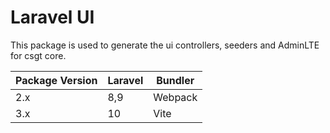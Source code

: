 # Laravel UI

This package is used to generate the ui controllers, seeders and AdminLTE for csgt core.

| Package Version | Laravel | Bundler |
| --------------- | ------- | ------- |
| 2.x             | 8,9     | Webpack |
| 3.x             | 10      | Vite    |
